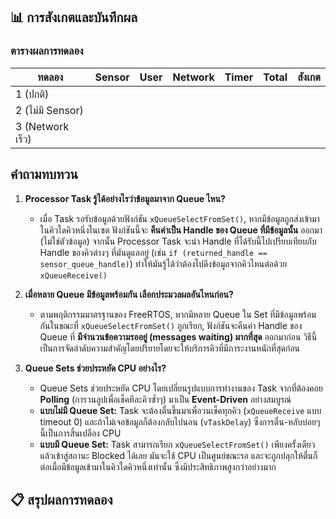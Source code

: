 ## 📊 การสังเกตและบันทึกผล

### ตารางผลการทดลอง
| ทดลอง | Sensor | User | Network | Timer | Total | สังเกต |
|-------|--------|------|---------|-------|-------|---------|
| 1 (ปกติ) | | | | | | |
| 2 (ไม่มี Sensor) | | | | | | |
| 3 (Network เร็ว) | | | | | | |

## คำถามทบทวน

1.  **Processor Task รู้ได้อย่างไรว่าข้อมูลมาจาก Queue ไหน?**
    *   เมื่อ Task รอรับข้อมูลด้วยฟังก์ชัน `xQueueSelectFromSet()`, หากมีข้อมูลถูกส่งเข้ามาในคิวใดคิวหนึ่งในเซต ฟังก์ชันนี้จะ **คืนค่าเป็น Handle ของ Queue ที่มีข้อมูลนั้น** ออกมา (ไม่ใช่ตัวข้อมูล) จากนั้น Processor Task จะนำ Handle ที่ได้รับนี้ไปเปรียบเทียบกับ Handle ของคิวต่างๆ ที่มันดูแลอยู่ (เช่น `if (returned_handle == sensor_queue_handle)`) ทำให้มันรู้ได้ว่าต้องไปดึงข้อมูลจากคิวไหนต่อด้วย `xQueueReceive()`

2.  **เมื่อหลาย Queue มีข้อมูลพร้อมกัน เลือกประมวลผลอันไหนก่อน?**
    *   ตามพฤติกรรมมาตรฐานของ FreeRTOS, หากมีหลาย Queue ใน Set ที่มีข้อมูลพร้อมกันในขณะที่ `xQueueSelectFromSet()` ถูกเรียก, ฟังก์ชันจะคืนค่า Handle ของ Queue ที่ **มีจำนวนข้อความรออยู่ (messages waiting) มากที่สุด** ออกมาก่อน วิธีนี้เป็นการจัดลำดับความสำคัญโดยปริยายโดยจะให้บริการคิวที่มีภาระงานหนักที่สุดก่อน

3.  **Queue Sets ช่วยประหยัด CPU อย่างไร?**
    *   Queue Sets ช่วยประหยัด CPU โดยเปลี่ยนรูปแบบการทำงานของ Task จากที่ต้องคอย **Polling** (การวนลูปเพื่อเช็คทีละคิวซ้ำๆ) มาเป็น **Event-Driven** อย่างสมบูรณ์
    *   **แบบไม่มี Queue Set:** Task จะต้องตื่นขึ้นมาเพื่อวนเช็คทุกคิว (`xQueueReceive` แบบ timeout 0) และถ้าไม่เจอข้อมูลก็ต้องกลับไปนอน (`vTaskDelay`) ซึ่งการตื่น-หลับบ่อยๆ นี้เป็นการสิ้นเปลือง CPU
    *   **แบบมี Queue Set:** Task สามารถเรียก `xQueueSelectFromSet()` เพียงครั้งเดียวแล้วเข้าสู่สถานะ Blocked ได้เลย มันจะใช้ CPU เป็นศูนย์ขณะรอ และจะถูกปลุกให้ตื่นก็ต่อเมื่อมีข้อมูลเข้ามาในคิวใดคิวหนึ่งเท่านั้น ซึ่งมีประสิทธิภาพสูงกว่าอย่างมาก

## 📋 สรุปผลการทดลอง
